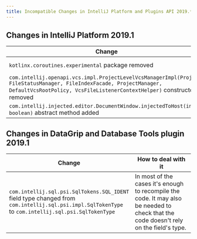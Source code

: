 ```yaml
---
title: Incompatible Changes in IntelliJ Platform and Plugins API 2019.*
---
```


<!--

!!!!!!!!!!!!!!!!!!!!!!!!!!!!!!!!!!!!!!!!!!!!!!!!!!!!!!!!!!!!!!!!!!!!!!!!!!!!!!!!!!!!!!!!!!!!!!!!! 
See the note on how to document new problems on the main page reference_guide/api_changes_list.md 
!!!!!!!!!!!!!!!!!!!!!!!!!!!!!!!!!!!!!!!!!!!!!!!!!!!!!!!!!!!!!!!!!!!!!!!!!!!!!!!!!!!!!!!!!!!!!!!!! 

-->

<style>
  table {
    width:100%;
  }
  th, tr, td {
    width:50%;
  }
</style>

## Changes in IntelliJ Platform 2019.1

|  Change | How to deal with it |
|---------|---------------------|
| `kotlinx.coroutines.experimental` package removed | Bundled Kotlin library is updated to 1.3 so the plugins must [migrate](https://blog.jetbrains.com/kotlin/2018/09/kotlin-1-3-rc-is-here-migrate-your-coroutines/) to the stable versions of coroutines. |
| `com.intellij.openapi.vcs.impl.ProjectLevelVcsManagerImpl(Project, FileStatusManager, FileIndexFacade, ProjectManager, DefaultVcsRootPolicy, VcsFileListenerContextHelper)` constructor removed | Use `com.intellij.openapi.vcs.impl.ProjectLevelVcsManagerImpl.<init>(Project, FileStatusManager, FileIndexFacade, ProjectManager, DefaultVcsRootPolicy)` |
| `com.intellij.injected.editor.DocumentWindow.injectedToHost(int, boolean)` abstract method added | Implement the method in DocumentWindow implementations |

## Changes in DataGrip and Database Tools plugin 2019.1

|  Change | How to deal with it |
|---------|---------------------|
| `com.intellij.sql.psi.SqlTokens.SQL_IDENT` field type changed from `com.intellij.sql.psi.impl.SqlTokenType` to `com.intellij.sql.psi.SqlTokenType` | In most of the cases it's enough to recompile the code. It may also be needed to check that the code doesn't rely on the field's type. |
